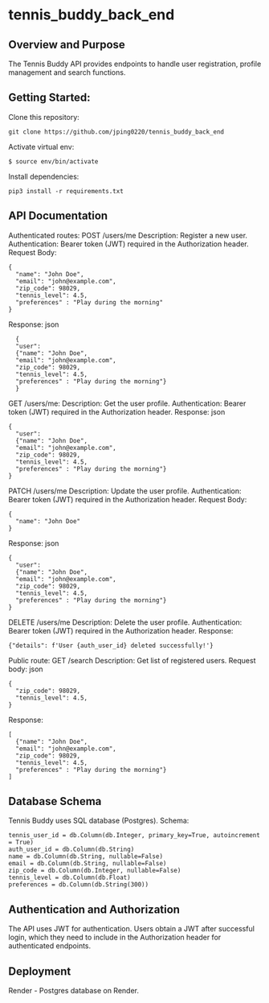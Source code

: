 # tennis_buddy_back_end

## Overview and Purpose
The Tennis Buddy API provides endpoints to handle user registration, profile management and search functions.


## Getting Started:
Clone this repository:
```
git clone https://github.com/jping0220/tennis_buddy_back_end
```
Activate virtual env:
```
$ source env/bin/activate
```
Install dependencies:
```
pip3 install -r requirements.txt
```
## API Documentation
Authenticated routes:
POST /users/me
Description: Register a new user.
Authentication: Bearer token (JWT) required in the Authorization header.
Request Body:
```
{
  "name": "John Doe",
  "email": "john@example.com",
  "zip_code": 98029,
  "tennis_level": 4.5,
  "preferences" : "Play during the morning"
}
```
Response:
json
```
  {
  "user": 
  {"name": "John Doe",
  "email": "john@example.com",
  "zip_code": 98029,
  "tennis_level": 4.5,
  "preferences" : "Play during the morning"}
  }
```

GET /users/me:
Description: Get the user profile.
Authentication: Bearer token (JWT) required in the Authorization header.
Response:
json
```
{
  "user": 
  {"name": "John Doe",
  "email": "john@example.com",
  "zip_code": 98029,
  "tennis_level": 4.5,
  "preferences" : "Play during the morning"}
}
```
PATCH /users/me
Description: Update the user profile.
Authentication: Bearer token (JWT) required in the Authorization header.
Request Body:
```
{
  "name": "John Doe"
}
```
Response:
json
```
{
  "user": 
  {"name": "John Doe",
  "email": "john@example.com",
  "zip_code": 98029,
  "tennis_level": 4.5,
  "preferences" : "Play during the morning"}
}
```
DELETE /users/me
Description: Delete the user profile.
Authentication: Bearer token (JWT) required in the Authorization header.
Response:
```
{"details": f'User {auth_user_id} deleted successfully!'}
```
Public route:
GET /search
Description: Get list of registered users.
Request body:
json
```
{
  "zip_code": 98029,
  "tennis_level": 4.5,
}
```
Response: 
```
[
  {"name": "John Doe",
  "email": "john@example.com",
  "zip_code": 98029,
  "tennis_level": 4.5,
  "preferences" : "Play during the morning"}
]
```
## Database Schema

Tennis Buddy uses SQL database (Postgres). Schema:

    tennis_user_id = db.Column(db.Integer, primary_key=True, autoincrement = True)
    auth_user_id = db.Column(db.String)
    name = db.Column(db.String, nullable=False)
    email = db.Column(db.String, nullable=False)
    zip_code = db.Column(db.Integer, nullable=False)
    tennis_level = db.Column(db.Float)
    preferences = db.Column(db.String(300))

## Authentication and Authorization
The API uses JWT for authentication. Users obtain a JWT after successful login, which they need to include in the Authorization header for authenticated endpoints.

## Deployment
Render - Postgres database on Render. 
